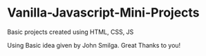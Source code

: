 # Vanilla-Javascript-Mini-Projects
Basic projects created using HTML, CSS, JS

Using Basic idea given by John Smilga. Great Thanks to you!
